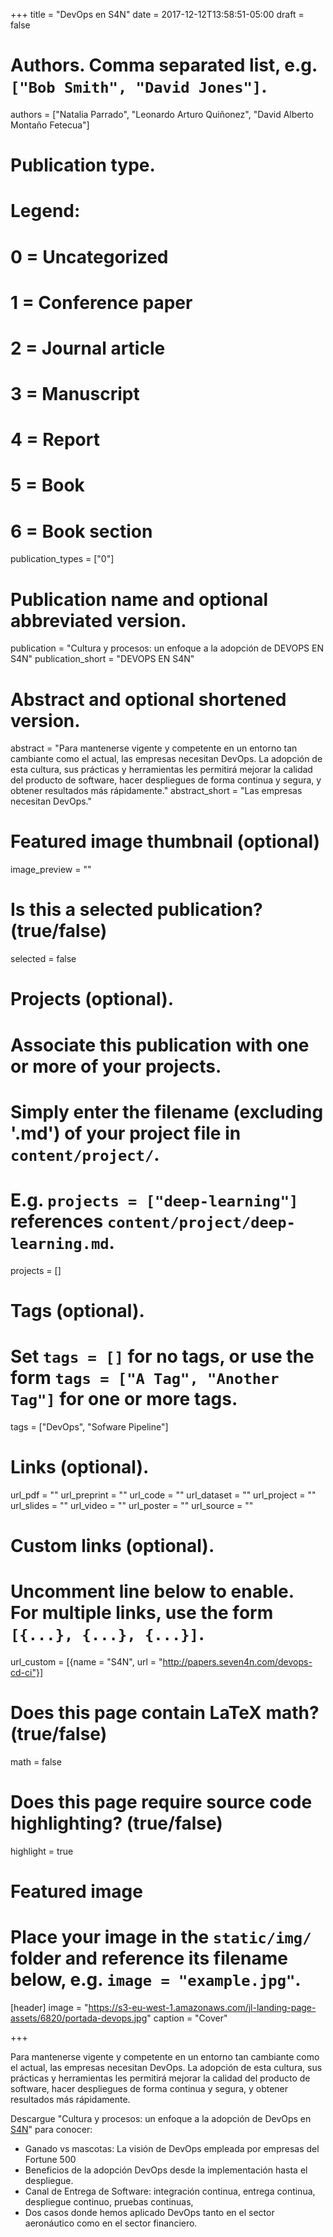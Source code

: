 +++
title = "DevOps en S4N"
date = 2017-12-12T13:58:51-05:00
draft = false

# Authors. Comma separated list, e.g. `["Bob Smith", "David Jones"]`.
authors = ["Natalia Parrado", "Leonardo Arturo Quiñonez", "David Alberto Montaño Fetecua"]

# Publication type.
# Legend:
# 0 = Uncategorized
# 1 = Conference paper
# 2 = Journal article
# 3 = Manuscript
# 4 = Report
# 5 = Book
# 6 = Book section
publication_types = ["0"]

# Publication name and optional abbreviated version.
publication = "Cultura y procesos: un enfoque a la adopción de DEVOPS EN S4N"
publication_short = "DEVOPS EN S4N"

# Abstract and optional shortened version.
abstract = "Para mantenerse vigente y competente en un entorno tan cambiante como el actual, las empresas necesitan DevOps. La adopción de esta cultura, sus prácticas y herramientas les permitirá mejorar la calidad del producto de software, hacer despliegues de forma continua y segura, y obtener resultados más rápidamente."
abstract_short = "Las empresas necesitan DevOps."

# Featured image thumbnail (optional)
image_preview = ""

# Is this a selected publication? (true/false)
selected = false

# Projects (optional).
#   Associate this publication with one or more of your projects.
#   Simply enter the filename (excluding '.md') of your project file in `content/project/`.
#   E.g. `projects = ["deep-learning"]` references `content/project/deep-learning.md`.
projects = []

# Tags (optional).
#   Set `tags = []` for no tags, or use the form `tags = ["A Tag", "Another Tag"]` for one or more tags.
tags = ["DevOps", "Sofware Pipeline"]

# Links (optional).
url_pdf = ""
url_preprint = ""
url_code = ""
url_dataset = ""
url_project = ""
url_slides = ""
url_video = ""
url_poster = ""
url_source = ""

# Custom links (optional).
#   Uncomment line below to enable. For multiple links, use the form `[{...}, {...}, {...}]`.
url_custom = [{name = "S4N", url = "http://papers.seven4n.com/devops-cd-ci"}]

# Does this page contain LaTeX math? (true/false)
math = false

# Does this page require source code highlighting? (true/false)
highlight = true

# Featured image
# Place your image in the `static/img/` folder and reference its filename below, e.g. `image = "example.jpg"`.
[header]
image = "https://s3-eu-west-1.amazonaws.com/jl-landing-page-assets/6820/portada-devops.jpg"
caption = "Cover"

+++

Para mantenerse vigente y competente en un entorno tan cambiante como el actual, las empresas necesitan DevOps. La adopción de esta cultura, sus prácticas y herramientas les permitirá mejorar la calidad del producto de software, hacer despliegues de forma continua y segura, y obtener resultados más rápidamente.

Descargue "Cultura y procesos: un enfoque a la adopción de DevOps en [S4N](http://s4n.co)" para conocer: 

* Ganado vs mascotas: La visión de DevOps empleada por empresas del Fortune 500
* Beneficios de la adopción DevOps desde la implementación hasta el despliegue. 
* Canal de Entrega de Software: integración continua, entrega continua, despliegue continuo, pruebas continuas,
* Dos casos donde hemos aplicado DevOps tanto en el sector aeronáutico como en el sector financiero.
